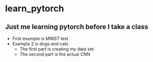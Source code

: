 # learn_pytorch
## Just me learning pytorch before I take a class
 * First example is MNIST test
 * Example 2 is dogs and cats
   * The first part is creating my data set
   * The second part is the actual CNN